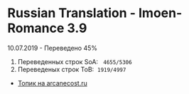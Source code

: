 # Russian Translation - Imoen-Romance 3.9 
10.07.2019 - Переведено 45%
<ol>
<li>Переведенных строк SoA: &nbsp;&nbsp;<code>4655/5306</code>&nbsp;</li>
<li>Переведеных строк ToB:&nbsp;&nbsp;<code>1919/4997</code>&nbsp;</li>
</ol>


<ul>
<li><a href="https://arcanecoast.ru/forum/viewtopic.php?f=6&t=875" target="_blank" rel="noopener">Топик на arcanecost.ru</a></li>
</ul>
